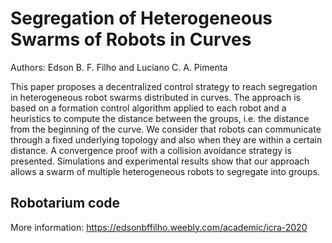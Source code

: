 
# Segregation of Heterogeneous Swarms of Robots in Curves
Authors: Edson B. F. Filho and Luciano C. A. Pimenta

This paper proposes a decentralized control strategy to reach segregation in heterogeneous robot swarms distributed in curves. The approach is based on a formation control algorithm applied to each robot and a heuristics to compute the distance between the groups, i.e. the distance from the beginning of the curve. We consider that robots can communicate through a fixed underlying topology and also when they are within a certain distance. A convergence proof with a collision avoidance strategy is presented. Simulations and experimental results show that our approach allows a swarm of multiple heterogeneous robots to segregate into groups.

## Robotarium code


More information:
https://edsonbffilho.weebly.com/academic/icra-2020
